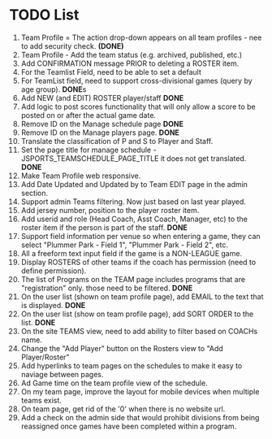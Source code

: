 # TODO List

1. Team Profile = The action drop-down appears on all team profiles - nee to add security check. **(DONE)** 
2. Team Profile - Add the team status (e.g. archived, published, etc.)
3. Add CONFIRMATION message PRIOR to deleting a ROSTER item.
4. For the Teamlist Field, need to be able to set a default
5. For TeamList field, need to support cross-divisional games (query by age group).  **DONE**s
6. Add NEW (and EDIT) ROSTER player/staff  **DONE**
7. Add logic to post scores functionality that will only allow a score to be posted on or after the actual game date.
8. Remove ID on the Manage schedule  page **DONE**
9. Remove ID on the Manage players page. **DONE**
10.  Translate the classification of P and S to Player and Staff.
11.  Set the page title for manage schedule - JSPORTS_TEAMSCHEDULE_PAGE_TITLE  it does not get translated.  **DONE**
12.  Make Team Profile web responsive.
13.  Add Date Updated and Updated by to Team EDIT page in the admin section.
14.  Support admin Teams filtering.  Now just based on last year played.
15.	 Add jersey number, position to the player roster item.
16.  Add userid and role (Head Coach, Asst Coach, Manager, etc) to the roster item if the person is part of the staff.  **DONE**
17.  Support field information per venue so when entering a game, they can select "Plummer Park - Field 1", "Plummer Park - Field 2", etc.
18.  All a freeform text input field if the game is a NON-LEAGUE game.
19.  Display ROSTERS of other teams if the coach has permission (need to define permission).
20.  The list of Programs on the TEAM page includes programs that are "registration" only.  those need to be filtered.  **DONE**
21.  On the user list (shown on team profile page), add EMAIL to the text that is displayed.  **DONE**
22.  On the user list (show on team profile page), add SORT ORDER to the list.   **DONE**
23.  On the site TEAMS view, need to add ability to filter based on COACHs name.
24.  Change the "Add Player" button on the Rosters view to "Add Player/Roster"
25.  Add hyperlinks to team pages on the schedules to make it easy to naviage between pages.
26.  Ad Game time on the team profile view of the schedule.
27.  On my team page, improve the layout for mobile devices when multiple teams exist.
28.  On team page, get rid of the '0' when there is no website url.
29.  Add a check on the admin side that would prohibit divisions from being reassigned once games have been completed within a program.
